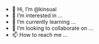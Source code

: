 - 👋 Hi, I’m @kinsuai
- 👀 I’m interested in ...
- 🌱 I’m currently learning ...
- 💞️ I’m looking to collaborate on ...
- 📫 How to reach me ...

<!---
kinsuai/kinsuai is a ✨ special ✨ repository because its `README.md` (this file) appears on your GitHub profile.
You can click the Preview link to take a look at your changes.
--->
